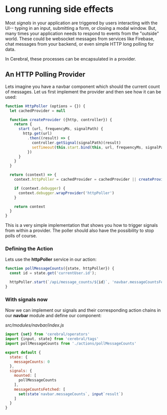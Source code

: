 # Long running side effects

Most *signals* in your application are triggered by users interacting with the UI-- typing in an input, submitting a form, or closing a modal window. But, many times your application needs to respond to events from the "outside" world. These could be websocket messages from services like Firebase, chat messages from your backend, or even simple HTTP long polling for data.

In Cerebral, these processes can be encapsulated in a provider.

## An HTTP Polling Provider

Lets imagine you have a navbar component which should the current count of messages. Let us first implement the provider and then see how it can be used:

```js
function HttpPoller (options = {}) {
  let cachedProvider = null

  function createProvider ({http, controller}) {
    return {
      start (url, frequencyMs, signalPath) {
        http.get(url)
          .then((result) => {
            controller.getSignal(signalPath)(result)
            setTimeout(this.start.bind(this, url, frequencyMs, signalPath), frequencyMs)
          })
      }
    }
  }

  return (context) => {
    context.httpPoller = cachedProvider = cachedProvider || createProvider(context)

    if (context.debugger) {
      context.debugger.wrapProvider('httpPoller')
    }

    return context
  }
}
```

This is a very simple implementation that shows you how to trigger signals from within a provider. The poller should also have the possibility to stop polls of course.

### Defining the Action

Lets use the **httpPoller** service in our action:

```js
function pollMessageCounts({state, httpPoller}) {
  const id = state.get('currentUser.id');

  httpPoller.start(`/api/message_counts/${id}`, 'navbar.messageCountsFetched')
}
```

### With signals now

Now we can implement our signals and their corresponding action chains in our **navbar** module and define our component:

*src/modules/navbar/index.js*
```js
import {set} from 'cerebral/operators'
import {input, state} from 'cerebral/tags'
import pollMessageCounts from './actions/pollMessageCounts'

export default {
  state: {
    messageCounts: 0
  },
  signals: {
    mounted: [
      pollMessageCounts
    ],
    messageCountsFetched: [
      set(state`navbar.messageCounts`, input`result`)
    ]
  }
}
```
